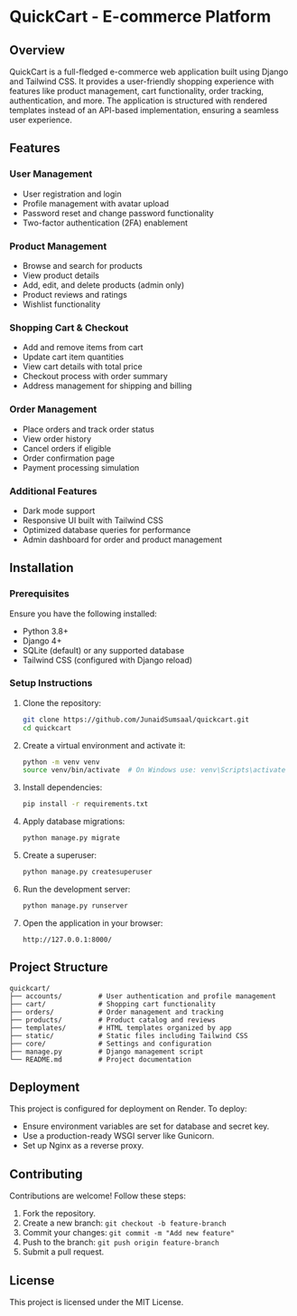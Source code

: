 # QuickCart - E-commerce Platform

## Overview
QuickCart is a full-fledged e-commerce web application built using Django and Tailwind CSS. It provides a user-friendly shopping experience with features like product management, cart functionality, order tracking, authentication, and more. The application is structured with rendered templates instead of an API-based implementation, ensuring a seamless user experience.

## Features
### User Management
- User registration and login
- Profile management with avatar upload
- Password reset and change password functionality
- Two-factor authentication (2FA) enablement

### Product Management
- Browse and search for products
- View product details
- Add, edit, and delete products (admin only)
- Product reviews and ratings
- Wishlist functionality

### Shopping Cart & Checkout
- Add and remove items from cart
- Update cart item quantities
- View cart details with total price
- Checkout process with order summary
- Address management for shipping and billing

### Order Management
- Place orders and track order status
- View order history
- Cancel orders if eligible
- Order confirmation page
- Payment processing simulation

### Additional Features
- Dark mode support
- Responsive UI built with Tailwind CSS
- Optimized database queries for performance
- Admin dashboard for order and product management

## Installation

### Prerequisites
Ensure you have the following installed:
- Python 3.8+
- Django 4+
- SQLite (default) or any supported database
- Tailwind CSS (configured with Django reload)

### Setup Instructions
1. Clone the repository:
   ```sh
   git clone https://github.com/JunaidSumsaal/quickcart.git
   cd quickcart
   ```

2. Create a virtual environment and activate it:
   ```sh
   python -m venv venv
   source venv/bin/activate  # On Windows use: venv\Scripts\activate
   ```

3. Install dependencies:
   ```sh
   pip install -r requirements.txt
   ```

4. Apply database migrations:
   ```sh
   python manage.py migrate
   ```

5. Create a superuser:
   ```sh
   python manage.py createsuperuser
   ```

6. Run the development server:
   ```sh
   python manage.py runserver
   ```

7. Open the application in your browser:
   ```
   http://127.0.0.1:8000/
   ```

## Project Structure
```
quickcart/
├── accounts/         # User authentication and profile management
├── cart/             # Shopping cart functionality
├── orders/           # Order management and tracking
├── products/         # Product catalog and reviews
├── templates/        # HTML templates organized by app
├── static/           # Static files including Tailwind CSS
├── core/             # Settings and configuration
├── manage.py         # Django management script
└── README.md         # Project documentation
```

## Deployment
This project is configured for deployment on Render. To deploy:
- Ensure environment variables are set for database and secret key.
- Use a production-ready WSGI server like Gunicorn.
- Set up Nginx as a reverse proxy.

## Contributing
Contributions are welcome! Follow these steps:
1. Fork the repository.
2. Create a new branch: `git checkout -b feature-branch`
3. Commit your changes: `git commit -m "Add new feature"`
4. Push to the branch: `git push origin feature-branch`
5. Submit a pull request.

## License
This project is licensed under the MIT License.


